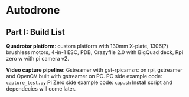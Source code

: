 # Autodrone

## Part I: Build List
**Quadrotor platform**: custom platform with 130mm X-plate, 1306(?) brushless motors, 4-in-1 ESC, PDB, Crazyflie 2.0 with BigQuad deck, Rpi zero w with pi camera v2.

**Video capture pipeline**: Gstreamer with gst-rpicamsrc on rpi, gstreamer and OpenCV built with gstreamer on PC.
PC side example code: `capture_test.py`
Pi Zero side example code: `cap.sh`
Install script and dependecies will come later.